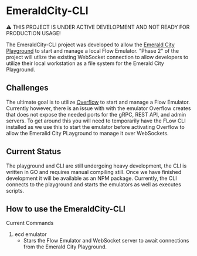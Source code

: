 # EmeraldCity-CLI

:warning: THIS PROJECT IS UNDER ACTIVE DEVELOPMENT AND NOT READY FOR PRODUCTION USAGE!

The EmeraldCity-CLI project was developed to allow the [Emerald City Playground](https://github.com/BoiseITGuru/tx-script-utility/tree/dev-local-emulator) to start and manage a local Flow Emulator. "Phase 2" of the project will utlize the existing WebSocket connection to allow developers to utilize their local workstation as a file system for the Emerald City Playground.

## Challenges

The ultimate goal is to utilize [Overflow](https://github.com/bjartek/overflow) to start and manage a Flow Emulator. Currently however, there is an issue with with the emulator Overflow creates that does not expose the needed ports for the gRPC, REST API, and admin servers. To get around this you will need to temporarily have the FLow CLI installed as we use this to start the emulator before activating Overflow to allow the Emeralid City PLayground to manage it over WebSockets.

## Current Status

The playground and CLI are still undergoing heavy development, the CLI is written in GO and requires manual compiling still. Once we have finished development it will be available as an NPM package. Currently, the CLI connects to the playground and starts the emulators as well as executes scripts.

## How to use the EmeraldCity-CLI

Current Commands

1. ecd emulator
    * Stars the Flow Emulator and WebSocket server to await connections from the Emerald City Playground.